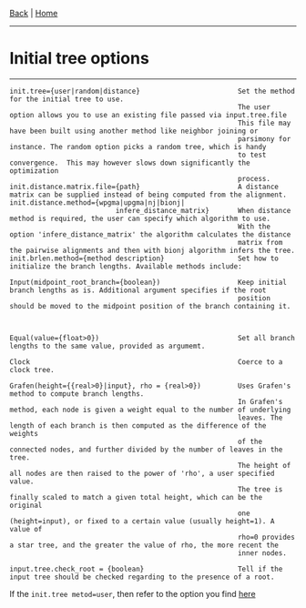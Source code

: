 [Back](./Index.md) | [Home](../ProPIP/-Progressive-Multiple-Sequence-Alignment-with-Poisson-Indel-Process.md)

---
#  Initial tree options
---

    init.tree={user|random|distance}                        Set the method for the initial tree to use.
                                                            The user option allows you to use an existing file passed via input.tree.file
                                                            This file may have been built using another method like neighbor joining or
                                                            parsimony for instance. The random option picks a random tree, which is handy
                                                            to test convergence.  This may however slows down significantly the optimization
                                                            process.
    init.distance.matrix.file={path}                        A distance matrix can be supplied instead of being computed from the alignment.
    init.distance.method={wpgma|upgma|nj|bionj|
                              infere_distance_matrix}       When distance method is required, the user can specify which algorithm to use.
                                                            With the option 'infere_distance_matrix' the algorithm calculates the distance 
                                                            matrix from the pairwise alignments and then with bionj algorithm infers the tree.
    init.brlen.method={method description}                  Set how to initialize the branch lengths. Available methods include:

    Input(midpoint_root_branch={boolean})                   Keep initial branch lengths as is. Additional argument specifies if the root
                                                            position should be moved to the midpoint position of the branch containing it.



    Equal(value={float>0})                                  Set all branch lengths to the same value, provided as argumemt.

    Clock                                                   Coerce to a clock tree.

    Grafen(height={{real>0}|input}, rho = {real>0})         Uses Grafen's method to compute branch lengths.
                                                            In Grafen's method, each node is given a weight equal to the number of underlying
                                                            leaves. The length of each branch is then computed as the difference of the weights
                                                            of the connected nodes, and further divided by the number of leaves in the tree.
                                                            The height of all nodes are then raised to the power of 'rho', a user specified value.
                                                            The tree is finally scaled to match a given total height, which can be the original
                                                            one (height=input), or fixed to a certain value (usually height=1). A value of
                                                            rho=0 provides a star tree, and the greater the value of rho, the more recent the
                                                            inner nodes.

    input.tree.check_root = {boolean}                       Tell if the input tree should be checked regarding to the presence of a root.




If the `init.tree metod=user`, then refer to the option you find [here](./Input.md)  
